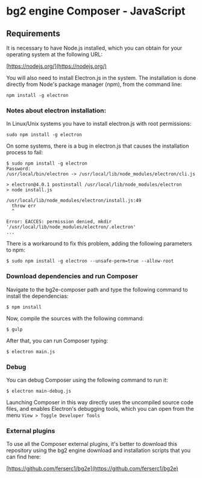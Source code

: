 # bg2 engine Composer - JavaScript

## Requirements

It is necessary to have Node.js installed, which you can obtain for your operating system at the following URL:

[https://nodejs.org/](https://nodejs.org/)

You will also need to install Electron.js in the system. The installation is done directly from Node's package manager (npm), from the command line:

```
npm install -g electron
```

### Notes about electron installation:

In Linux/Unix systems you have to install electron.js with root permissions:

```
sudo npm install -g electron
```

On some systems, there is a bug in electron.js that causes the installation process to fail:

```
$ sudo npm install -g electron
Password:
/usr/local/bin/electron -> /usr/local/lib/node_modules/electron/cli.js

> electron@4.0.1 postinstall /usr/local/lib/node_modules/electron
> node install.js

/usr/local/lib/node_modules/electron/install.js:49
  throw err
  ^

Error: EACCES: permission denied, mkdir '/usr/local/lib/node_modules/electron/.electron'
...
```

There is a workaround to fix this problem, adding the following parameters to npm:

```
$ sudo npm install -g electron --unsafe-perm=true --allow-root
```

### Download dependencies and run Composer

Navigate to the bg2e-composer path and type the following command to install the dependencias:

```
$ npm install
```

Now, compile the sources with the following command:

```
$ gulp
```

After that, you can run Composer typing:

```
$ electron main.js
```

### Debug

You can debug Composer using the following command to run it:

```
$ electron main-debug.js
```

Launching Composer in this way directly uses the uncompiled source code files, and enables Electron's debugging tools, which you can open from the menu `View > Toggle Developer Tools`

### External plugins

To use all the Composer external plugins, it's better to download this repository using the bg2 engine download and installation scripts that you can find here:

[https://github.com/ferserc1/bg2e](https://github.com/ferserc1/bg2e)

